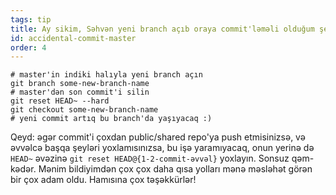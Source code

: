 ```yaml
---
tags: tip
title: Ay sikim, Səhvən yeni branch açıb oraya commit'ləməli olduğum şeyi, master branch'a commitlədim!
id: accidental-commit-master
order: 4
---
```


```git
# master'in indiki halıyla yeni branch açın
git branch some-new-branch-name
# master'dən son commit'i silin
git reset HEAD~ --hard
git checkout some-new-branch-name
# yeni commit artıq bu branch'da yaşıyacaq :)
```

Qeyd: əgər commit'i çoxdan public/shared repo'ya push etmisinizsə, və əvvəlcə başqa şeyləri yoxlamısınızsa, bu işə yaramıyacaq, onun yerinə də `HEAD~` əvəzinə `git reset HEAD@{1-2-commit-əvvəl}` yoxlayın. Sonsuz qəm-kədər. Mənim bildiyimdən çox çox daha qısa yolları mənə məsləhət görən bir çox adam oldu. Hamısına çox təşəkkürlər!